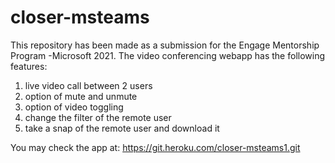 # closer-msteams
This repository has been made as a submission for the Engage Mentorship Program -Microsoft 2021.
The video conferencing webapp has the following features:
1. live video call between 2 users
2. option of mute and unmute
3. option of video toggling
4. change the filter of the remote user
5. take a snap of the remote user and download it

You may check the app at:
https://git.heroku.com/closer-msteams1.git
